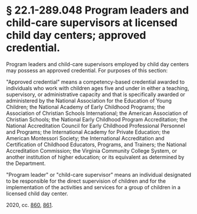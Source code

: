 # § 22.1-289.048 Program leaders and child-care supervisors at licensed child day centers; approved credential.

<p>Program leaders and child-care supervisors employed by child day centers may possess an approved credential. For purposes of this section:</p><p>"Approved credential" means a competency-based credential awarded to individuals who work with children ages five and under in either a teaching, supervisory, or administrative capacity and that is specifically awarded or administered by the National Association for the Education of Young Children; the National Academy of Early Childhood Programs; the Association of Christian Schools International; the American Association of Christian Schools; the National Early Childhood Program Accreditation; the National Accreditation Council for Early Childhood Professional Personnel and Programs; the International Academy for Private Education; the American Montessori Society; the International Accreditation and Certification of Childhood Educators, Programs, and Trainers; the National Accreditation Commission; the Virginia Community College System, or another institution of higher education; or its equivalent as determined by the Department.</p><p>"Program leader" or "child-care supervisor" means an individual designated to be responsible for the direct supervision of children and for the implementation of the activities and services for a group of children in a licensed child day center.</p><p>2020, cc. <a href='http://lis.virginia.gov/cgi-bin/legp604.exe?201+ful+CHAP0860'>860</a>, <a href='http://lis.virginia.gov/cgi-bin/legp604.exe?201+ful+CHAP0861'>861</a>.</p>